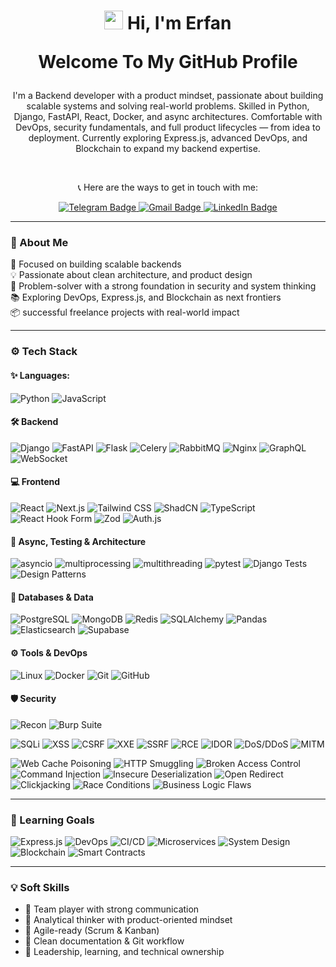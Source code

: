 
<h1 align="center">
<img src="https://media.giphy.com/media/hvRJCLFzcasrR4ia7z/giphy.gif" width="30px"/> Hi, I'm Erfan

 Welcome To My GitHub Profile
</h1>

<p align="center">
I'm a Backend developer with a product mindset, passionate about building scalable systems and solving real-world problems.  
Skilled in Python, Django, FastAPI, React, Docker, and async architectures.  
Comfortable with DevOps, security fundamentals, and full product lifecycles — from idea to deployment.  
Currently exploring Express.js, advanced DevOps, and Blockchain to expand my backend expertise.
</p>


<br/>

<p align="center">
📞 Here are the ways to get in touch with me:
</p>
<div id="badges" align="center">
  
  <a href="https://t.me/erfansafarzad7">
    <img src="https://img.shields.io/badge/Telegram-blue?logo=telegram&logoColor=white&style=for-the-badge" alt="Telegram Badge"/>
  </a>

  <a href="mailto:erfansafarzad7@gmail.com">
    <img src="https://img.shields.io/badge/Gmail-white?logo=gmail&logoColor=red&style=for-the-badge" alt="Gmail Badge"/>
  </a>
  
  <a href="https://www.linkedin.com/in/erfansafarzad7" target="_blank">
    <img src="https://img.shields.io/badge/LinkedIn-blue?logo=linkedin&logoColor=white&style=for-the-badge" alt="LinkedIn Badge"/>
  </a>


</div>

---

### 🚀 About Me

🎯 Focused on building scalable backends  
💡 Passionate about clean architecture, and product design  
🧠 Problem-solver with a strong foundation in security and system thinking  
📚 Exploring DevOps, Express.js, and Blockchain as next frontiers  
📦 successful freelance projects with real-world impact  

---

### ⚙️ Tech Stack

#### ✨ Languages:
![Python](https://img.shields.io/badge/-Python-3776AB?logo=python&logoColor=white&style=flat-square)
![JavaScript](https://img.shields.io/badge/-JavaScript-F7DF1E?style=flat-square&logo=javascript&logoColor=black)


#### 🛠 Backend
![Django](https://img.shields.io/badge/-Django-092E20?logo=django&logoColor=white&style=flat-square)
![FastAPI](https://img.shields.io/badge/-FastAPI-009688?logo=fastapi&logoColor=white&style=flat-square)
![Flask](https://img.shields.io/badge/-Flask-000000?logo=flask&logoColor=white&style=flat-square)
![Celery](https://img.shields.io/badge/-Celery-37814A?style=flat-square)
![RabbitMQ](https://img.shields.io/badge/-RabbitMQ-FF6600?logo=rabbitmq&logoColor=white&style=flat-square)
![Nginx](https://img.shields.io/badge/-Nginx-009639?logo=nginx&logoColor=white&style=flat-square)
![GraphQL](https://img.shields.io/badge/-GraphQL-E10098?logo=graphql&logoColor=white&style=flat-square)
![WebSocket](https://img.shields.io/badge/-WebSocket-35495E?style=flat-square)


#### 💻 Frontend
![React](https://img.shields.io/badge/-React-61DAFB?logo=react&logoColor=black&style=flat-square)
![Next.js](https://img.shields.io/badge/-Next.js-000000?logo=nextdotjs&logoColor=white&style=flat-square)
![Tailwind CSS](https://img.shields.io/badge/-Tailwind-06B6D4?logo=tailwindcss&logoColor=white&style=flat-square)
![ShadCN](https://img.shields.io/badge/-ShadCN-111827?style=flat-square&logo=tailwindcss&logoColor=white)
![TypeScript](https://img.shields.io/badge/-TypeScript-3178C6?logo=typescript&logoColor=white&style=flat-square)
![React Hook Form](https://img.shields.io/badge/-React_Hook_Form-EC5990?style=flat-square)
![Zod](https://img.shields.io/badge/-Zod-3F3F46?style=flat-square)
![Auth.js](https://img.shields.io/badge/-Auth.js-3E63DD?style=flat-square)


#### 🧠 Async, Testing & Architecture
![asyncio](https://img.shields.io/badge/-asyncio-3776AB?logo=python&logoColor=white&style=flat-square)
![multiprocessing](https://img.shields.io/badge/-Multiprocessing-4CAF50?style=flat-square)
![multithreading](https://img.shields.io/badge/-Multithreading-81C784?style=flat-square)
![pytest](https://img.shields.io/badge/-pytest-0A0A0A?style=flat-square)
![Django Tests](https://img.shields.io/badge/-Django%20Testing-092E20?logo=django&logoColor=white&style=flat-square)
![Design Patterns](https://img.shields.io/badge/-Design%20Patterns-6A1B9A?style=flat-square)


#### 🧩 Databases & Data
![PostgreSQL](https://img.shields.io/badge/-PostgreSQL-336791?logo=postgresql&logoColor=white&style=flat-square)
![MongoDB](https://img.shields.io/badge/-MongoDB-47A248?logo=mongodb&logoColor=white&style=flat-square)
![Redis](https://img.shields.io/badge/-Redis-DC382D?logo=redis&logoColor=white&style=flat-square)
![SQLAlchemy](https://img.shields.io/badge/-SQLAlchemy-FF7043?style=flat-square)
![Pandas](https://img.shields.io/badge/-Pandas-150458?logo=pandas&logoColor=white&style=flat-square)
![Elasticsearch](https://img.shields.io/badge/-Elasticsearch-005571?logo=elasticsearch&logoColor=white&style=flat-square)
![Supabase](https://img.shields.io/badge/-Supabase-3ECF8E?logo=supabase&logoColor=white&style=flat-square)


#### ⚙️ Tools & DevOps
![Linux](https://img.shields.io/badge/-Linux-FCC624?logo=linux&logoColor=black&style=flat-square)
![Docker](https://img.shields.io/badge/-Docker-2496ED?logo=docker&logoColor=white&style=flat-square)
![Git](https://img.shields.io/badge/-Git-F05032?logo=git&logoColor=white&style=flat-square)
![GitHub](https://img.shields.io/badge/-GitHub-181717?logo=github&logoColor=white&style=flat-square)
<!-- ![Figma](https://img.shields.io/badge/-Figma-F24E1E?logo=figma&logoColor=white&style=flat-square) -->


#### 🛡 Security
![Recon](https://img.shields.io/badge/-Recon-6A5ACD?style=flat-square&logo=target&logoColor=white)
![Burp Suite](https://img.shields.io/badge/-Burp%20Suite-FF6F00?style=flat-square&logo=burpsuite&logoColor=white)

![SQLi](https://img.shields.io/badge/-SQLi-CC0000?style=flat-square)
![XSS](https://img.shields.io/badge/-XSS-DA0037?style=flat-square)
![CSRF](https://img.shields.io/badge/-CSRF-BF1363?style=flat-square)
![XXE](https://img.shields.io/badge/-XXE-880D1E?style=flat-square)
![SSRF](https://img.shields.io/badge/-SSRF-8B0000?style=flat-square)
![RCE](https://img.shields.io/badge/-RCE-9C27B0?style=flat-square)
![IDOR](https://img.shields.io/badge/-IDOR-3F51B5?style=flat-square)
![DoS/DDoS](https://img.shields.io/badge/-DoS%2FDDoS-546E7A?style=flat-square)
![MITM](https://img.shields.io/badge/-MITM-455A64?style=flat-square)

![Web Cache Poisoning](https://img.shields.io/badge/-Web%20Cache%20Poisoning-00838F?style=flat-square)
![HTTP Smuggling](https://img.shields.io/badge/-HTTP%20Smuggling-00ACC1?style=flat-square)
![Broken Access Control](https://img.shields.io/badge/-Broken%20Access%20Control-00695C?style=flat-square)
![Command Injection](https://img.shields.io/badge/-Command%20Injection-2E7D32?style=flat-square)
![Insecure Deserialization](https://img.shields.io/badge/-Insecure%20Deserialization-558B2F?style=flat-square)
![Open Redirect](https://img.shields.io/badge/-Open%20Redirect-8D6E63?style=flat-square)
![Clickjacking](https://img.shields.io/badge/-Clickjacking-5D4037?style=flat-square)
![Race Conditions](https://img.shields.io/badge/-Race%20Conditions-3E2723?style=flat-square)
![Business Logic Flaws](https://img.shields.io/badge/-Business%20Logic%20Flaws-607D8B?style=flat-square)


---


### 🎯 Learning Goals

![Express.js](https://img.shields.io/badge/-Express.js-000000?logo=express&logoColor=white&style=flat-square)
![DevOps](https://img.shields.io/badge/-DevOps-24B6A4?style=flat-square)
![CI/CD](https://img.shields.io/badge/-CI%2FCD-0A0A0A?style=flat-square)
![Microservices](https://img.shields.io/badge/-Microservices-4A90E2?style=flat-square&logo=docker&logoColor=white)
![System Design](https://img.shields.io/badge/-System%20Design-8E44AD?style=flat-square&logo=architect&logoColor=white)
![Blockchain](https://img.shields.io/badge/-Blockchain-121D33?style=flat-square)
![Smart Contracts](https://img.shields.io/badge/-Smart_Contracts-764ABC?style=flat-square)


---

### 💡 Soft Skills

- 🤝 Team player with strong communication  
- 🧠 Analytical thinker with product-oriented mindset  
- 🚀 Agile-ready (Scrum & Kanban)  
- 📝 Clean documentation & Git workflow  
- 🎯 Leadership, learning, and technical ownership













